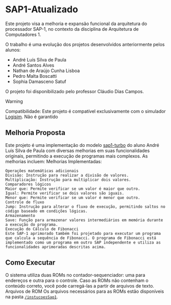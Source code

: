 # SAP1-Atualizado

Este projeto visa a melhoria e expansão funcional da arquitetura do processador SAP-1, no contexto da disciplina de Arquitetura de Computadores 1.

O trabalho é uma evolução dos projetos desenvolvidos anteriormente pelos alunos:
- André Luís Silva de Paula
- André Santos Alves
- Nathan de Araújo Cunha Lisboa
- Pedro Malta Boscatti
- Sophia Damasceno Satuf

O projeto foi disponibilizado pelo professor Cláudio Dias Campos.

> [!WARNING]
> Compatibilidade: Este projeto é compatível exclusivamente com o simulador [Logisim](http://www.cburch.com/logisim/). Não é garantido

## Melhoria Proposta
Este projeto é uma implementação do modelo [sap1-turbo](https://github.com/andreeluis/sap1-turbo) do aluno André Luís Silva de Paula com diversas melhorias em suas funcionalidades originais, permitindo a execução de programas mais complexos. As melhorias incluem:
  Melhorias Implementadas:
    
    Operações matemáticas adicionais
    Divisão: Instrução para realizar a divisão de valores.
    Multiplicação: Instrução para multiplicar dois valores.
    Comparadores lógicos
    Maior que: Permite verificar se um valor é maior que outro.
    Igual: Permite verificar se dois valores são iguais.
    Menor que: Permite verificar se um valor é menor que outro.
    Controle de fluxo
    Jump: Instrução para alterar o fluxo de execução, permitindo saltos no código baseado em condições lógicas.
    Armazenamento
    Save: Função para armazenar valores intermediários em memória durante a execução do programa.
    Execução do Cálculo de Fibonacci
    Este SAP-1 aprimorado também foi projetado para executar um programa que calcula a sequência de Fibonacci. O programa de Fibonacci está implementado como um programa em outro SAP independente e utiliza as funcionalidades aprimoradas descritas acima.

    

## Como Executar
O sistema utiliza duas ROMs no contador-sequenciador: uma para endereços e outra para o controle. Caso as ROMs não contenham o conteúdo correto, você pode carregá-las a partir de arquivos de texto.
Arquivos de ROM
Os arquivos necessários para as ROMs estão disponíveis na pasta [`/instucoesSap1`](/instucoesSap1/).

